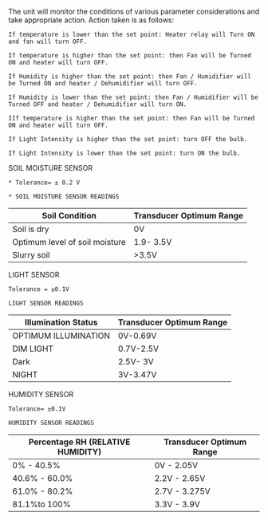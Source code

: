 The unit will monitor the conditions of various parameter considerations and take appropriate action. Action taken is as follows:

    If temperature is lower than the set point: Heater relay will Turn ON and fan will turn OFF.

    If temperature is higher than the set point: then Fan will be Turned ON and heater will turn OFF.

    If Humidity is higher than the set point: then Fan / Humidifier will be Turned ON and heater / Dehumidifier will turn OFF.

    If Humidity is lower than the set point: then Fan / Humidifier will be Turned OFF and heater / Dehumidifier will turn ON.

    IIf temperature is higher than the set point: then Fan will be Turned ON and heater will turn OFF.

    If Light Intensity is higher than the set point: turn OFF the bulb.

    If Light Intensity is lower than the set point: turn ON the bulb.


SOIL MOISTURE SENSOR

    * Tolerance= ± 0.2 V
         
    * SOIL MOISTURE SENSOR READINGS

| Soil Condition | Transducer Optimum Range |
| ------------- | ------------- |
| Soil is dry  | 0V  |
| Optimum level of soil moisture  | 1.9- 3.5V  |
| Slurry soil | >3.5V |


LIGHT SENSOR

    Tolerance = ±0.1V

    LIGHT SENSOR READINGS

| Illumination Status | Transducer Optimum Range |
| ------------- | ------------- |
| OPTIMUM ILLUMINATION  | 0V-0.69V  |
| DIM LIGHT  | 0.7V-2.5V  |
| Dark | 2.5V- 3V |
| NIGHT | 3V-3.47V |



HUMIDITY SENSOR

    Tolerance= ±0.1V

    HUMIDITY SENSOR READINGS
    
    
| Percentage RH (RELATIVE HUMIDITY) | Transducer Optimum Range |
| ------------- | ------------- |
| 0% - 40.5%  | 0V - 2.05V  |
| 40.6% - 60.0% | 2.2V - 2.65V |
| 61.0% - 80.2% | 2.7V - 3.275V |
| 81.1%to 100% | 3.3V - 3.9V |





